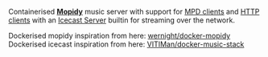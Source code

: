 Containerised [**Mopidy**](https://www.mopidy.com/) music server with support for [MPD clients](https://docs.mopidy.com/en/latest/clients/mpd/) and [HTTP clients](https://docs.mopidy.com/en/latest/ext/web/#ext-web) with an [Icecast Server](http://icecast.org) builtin for streaming over the network.

Dockerised mopidy inspiration from here: [wernight/docker-mopidy](https://github.com/wernight/docker-mopidy)
Dockerised icecast inspiration from here: [VITIMan/docker-music-stack](https://github.com/VITIMan/docker-music-stack)
